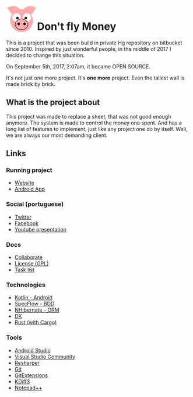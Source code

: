 <img src="site/MVC/Assets/Images/pig.svg" width="85" align="left"/>

# Don't fly Money

This is a project that was been build in private Hg repository on
bitbucket since 2010. Inspired by just wonderful people, in the middle
of 2017 I decided to change this situation.

On September 5th, 2017, 2:07am, it became OPEN SOURCE.

It's not just one more project. It's **one more** project. Even the
tallest wall is made brick by brick.

## What is the project about

This project was made to replace a sheet, that was not good enough
anymore. The system is made to control the money one spent. And has a
long list of features to implement, just like any project one do by
itself. Well, we are always our most demanding client.

## Links

### Running project

- [Website](https://dontflymoney.com/)
- [Android App](http://play.google.com/store/apps/details?id=com.dontflymoney.view)

### Social (portuguese)

- [Twitter](https://twitter.com/dfm_grunt)
- [Facebook](https://www.facebook.com/dontflymoney/)
- [Youtube presentation](https://www.youtube.com/watch?v=S_i1N5nMRa4)

### Docs

- [Collaborate](docs/COLLABORATE.md)
- [License (GPL)](LICENSE.md)
- [Task list](docs/TASKS.md)

### Technologies

- [Kotlin - Android](https://kotlinlang.org/)
- [SpecFlow - BDD](http://specflow.org/)
- [NHibernate - ORM](http://nhibernate.info/)
- [DK](https://github.com/darakeon/dk-lib)
- [Rust (with Cargo)](https://www.rust-lang.org/)

### Tools

- [Android Studio](https://developer.android.com/studio/index.html)
- [Visual Studio Community](https://www.visualstudio.com/vs/)
- [Resharper](https://www.jetbrains.com/resharper/)
- [Git](https://git-scm.com/)
- [GitExtensions](https://github.com/gitextensions/gitextensions)
- [KDiff3](https://www.kde.org/applications/development/kdiff3/)
- [Notepad++](https://notepad-plus-plus.org/)
